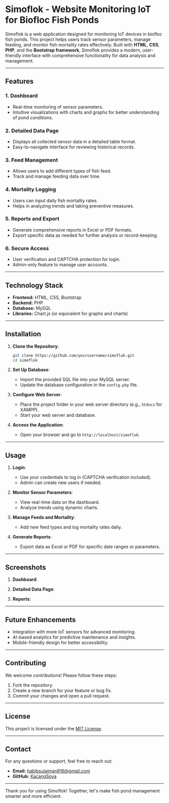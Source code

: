 # Simoflok - Website Monitoring IoT for Biofloc Fish Ponds

Simoflok is a web application designed for monitoring IoT devices in biofloc fish ponds. This project helps users track sensor parameters, manage feeding, and monitor fish mortality rates effectively. Built with **HTML**, **CSS**, **PHP**, and the **Bootstrap framework**, Simoflok provides a modern, user-friendly interface with comprehensive functionality for data analysis and management.

---

## Features

### 1. **Dashboard**

- Real-time monitoring of sensor parameters.
- Intuitive visualizations with charts and graphs for better understanding of pond conditions.

### 2. **Detailed Data Page**

- Displays all collected sensor data in a detailed table format.
- Easy-to-navigate interface for reviewing historical records.

### 3. **Feed Management**

- Allows users to add different types of fish feed.
- Track and manage feeding data over time.

### 4. **Mortality Logging**

- Users can input daily fish mortality rates.
- Helps in analyzing trends and taking preventive measures.

### 5. **Reports and Export**

- Generate comprehensive reports in Excel or PDF formats.
- Export specific data as needed for further analysis or record-keeping.

### 6. **Secure Access**

- User verification and CAPTCHA protection for login.
- Admin-only feature to manage user accounts.

---

## Technology Stack

- **Frontend:** HTML, CSS, Bootstrap
- **Backend:** PHP
- **Database:** MySQL
- **Libraries:** Chart.js (or equivalent for graphs and charts)

---

## Installation

1. **Clone the Repository**:

   ```bash
   git clone https://github.com/yourusername/simoflok.git
   cd simoflok
   ```

2. **Set Up Database**:

   - Import the provided SQL file into your MySQL server.
   - Update the database configuration in the `config.php` file.

3. **Configure Web Server**:

   - Place the project folder in your web server directory (e.g., `htdocs` for XAMPP).
   - Start your web server and database.

4. **Access the Application**:

   - Open your browser and go to `http://localhost/simoflok`.

---

## Usage

1. **Login**:

   - Use your credentials to log in (CAPTCHA verification included).
   - Admin can create new users if needed.

2. **Monitor Sensor Parameters**:

   - View real-time data on the dashboard.
   - Analyze trends using dynamic charts.

3. **Manage Feeds and Mortality**:

   - Add new feed types and log mortality rates daily.

4. **Generate Reports**:

   - Export data as Excel or PDF for specific date ranges or parameters.

---

## Screenshots

1. **Dashboard**:


2. **Detailed Data Page**:


3. **Reports**:


---

## Future Enhancements

- Integration with more IoT sensors for advanced monitoring.
- AI-based analytics for predictive maintenance and insights.
- Mobile-friendly design for better accessibility.

---

## Contributing

We welcome contributions! Please follow these steps:

1. Fork the repository.
2. Create a new branch for your feature or bug fix.
3. Commit your changes and open a pull request.

---

## License

This project is licensed under the [MIT License](LICENSE).

---

## Contact

For any questions or support, feel free to reach out:

- **Email:** [habibsulaiman816@gmail.com](mailto\:habibsulaiman816@gmail.com)
- **GitHub:** [KacangSoya](https://github.com/KacangSoya)

---

Thank you for using Simoflok! Together, let's make fish pond management smarter and more efficient.

